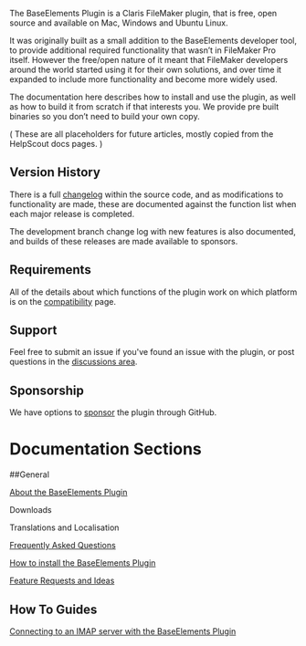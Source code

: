The BaseElements Plugin is a Claris FileMaker plugin, that is free, open source and available on Mac, Windows and Ubuntu Linux.

It was originally built as a small addition to the BaseElements developer tool, to provide additional required functionality that wasn’t in FileMaker Pro itself. However the free/open nature of it meant that FileMaker developers around the world started using it for their own solutions, and over time it expanded to include more functionality and become more widely used.

The documentation here describes how to install and use the plugin, as well as how to build it from scratch if that interests you. We provide pre built binaries so you don’t need to build your own copy.

( These are all placeholders for future articles, mostly copied from the HelpScout docs pages. )

## Version History

There is a full [changelog](https://github.com/GoyaPtyLtd/BaseElements-Plugin/blob/master/CHANGE_LOG) within the source code, and as modifications to functionality are made, these are documented against the function list when each major release is completed.

The development branch change log with new features is also documented, and builds of these releases are made available to sponsors.

## Requirements

All of the details about which functions of the plugin work on which platform is on the [compatibility](https://github.com/GoyaPtyLtd/BaseElements-Plugin/blob/master/docs/Compatiblity.md) page.

## Support

Feel free to submit an issue if you've found an issue with the plugin, or post questions in the [discussions area](https://github.com/GoyaPtyLtd/BaseElements-Plugin/discussions).

## Sponsorship

We have options to [sponsor](https://github.com/sponsors/GoyaPtyLtd) the plugin through GitHub.


# Documentation Sections

##General

[About the BaseElements Plugin](About.md) 

Downloads

Translations and Localisation

[Frequently Asked Questions](FAQ.md)

[How to install the BaseElements Plugin](Installation.md)

[Feature Requests and Ideas](Ideas.md)

## How To Guides

[Connecting to an IMAP server with the BaseElements Plugin](Guides/IMAP.md)

